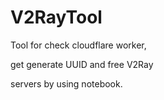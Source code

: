 # V2RayTool
Tool for check cloudflare worker,

get generate UUID and free V2Ray 

servers by using notebook.
